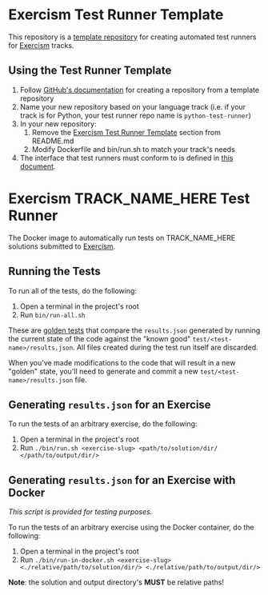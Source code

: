 # Exercism Test Runner Template

This repository is a [template repository](https://help.github.com/en/github/creating-cloning-and-archiving-repositories/creating-a-template-repository) for creating automated test runners for [Exercism] tracks.

## Using the Test Runner Template

1. Follow [GitHub's documentation](https://help.github.com/en/github/creating-cloning-and-archiving-repositories/creating-a-repository-from-a-template) for creating a repository from a template repository
2. Name your new repository based on your language track (i.e. if your track is for Python, your test runner repo name is `python-test-runner`)
3. In your new repository:
    1. Remove the [Exercism Test Runner Template](#exercism-test-runner-template) section from README.md
    2. Modify Dockerfile and bin/run.sh to match your track's needs
4. The interface that test runners must conform to is defined in [this document](https://github.com/exercism/automated-tests/blob/master/docs/interface.md).

# Exercism TRACK_NAME_HERE Test Runner

The Docker image to automatically run tests on TRACK_NAME_HERE solutions submitted to [Exercism].

## Running the Tests
To run all of the tests, do the following:
1. Open a terminal in the project's root
2. Run `bin/run-all.sh`

These are [golden tests][golden] that compare the `results.json` generated by running the current state of the code against the "known good" `test/<test-name>/results.json`. All files created during the test run itself are discarded.

When you've made modifications to the code that will result in a new "golden" state, you'll need to generate and commit a new `test/<test-name>/results.json` file.

## Generating `results.json` for an Exercise
To run the tests of an arbitrary exercise, do the following:
1. Open a terminal in the project's root
2. Run `./bin/run.sh <exercise-slug> <path/to/solution/dir/ </path/to/output/dir/>`

##  Generating `results.json` for an Exercise with Docker
*This script is provided for testing purposes.*

To run the tests of an arbitrary exercise using the Docker container, do the following:
1. Open a terminal in the project's root
2. Run `./bin/run-in-docker.sh <exercise-slug> <./relative/path/to/solution/dir/> <./relative/path/to/output/dir/>`

**Note**: the solution and output directory's **MUST** be relative paths!

  [golden]: https://ro-che.info/articles/2017-12-04-golden-tests
  [Exercism]: https://exercism.io
